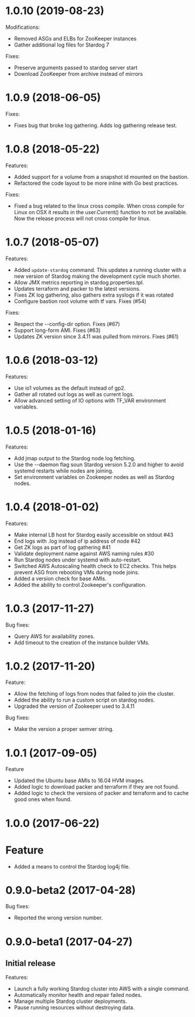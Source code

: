 # 1.0.10 (2019-08-23)

Modifications:
* Removed ASGs and ELBs for ZooKeeper instances
* Gather additional log files for Stardog 7

Fixes:
* Preserve arguments passed to stardog server start
* Download ZooKeeper from archive instead of mirrors

# 1.0.9 (2018-06-05)

Fixes:
* Fixes bug that broke log gathering. Adds log gathering release test.

# 1.0.8 (2018-05-22)

Features:
* Added support for a volume from a snapshot id mounted on the bastion.
* Refactored the code layout to be more inline with Go best practices.

Fixes:
* Fixed a bug related to the linux cross compile.  When cross compile
  for Linux on OSX it results in the user.Current() function to not
  be available.  Now the release process will not cross compile for linux.

# 1.0.7 (2018-05-07)

Features:
* Added `update-stardog` command.  This updates a running cluster with a new
  version of Stardog making the development cycle much shorter.
* Allow JMX metrics reporting in stardog.properties.tpl.
* Updates terraform and packer to the latest versions.
* Fixes ZK log gathering, also gathers extra syslogs if it was rotated
* Configure bastion root volume with tf vars. Fixes (#54)

Fixes:
* Respect the --config-dir option.  Fixes (#67)
* Support long-form AMI. Fixes (#63)
* Updates ZK version since 3.4.11 was pulled from mirrors. Fixes (#61)

# 1.0.6 (2018-03-12)

Features:
* Use io1 volumes as the default instead of gp2.
* Gather all rotated out logs as well as current logs.
* Allow advanced setting of IO options with TF_VAR environment variables.

# 1.0.5 (2018-01-16)

Features:
* Add jmap output to the Stardog node log fetching.
* Use the --daemon flag soun Stardog version 5.2.0 and higher to avoid systemd
  restarts while nodes are joining.
* Set environment variables on Zookeeper nodes as well as Stardog nodes.

# 1.0.4 (2018-01-02)

Features:
* Make internal LB host for Stardog easily accessible on stdout #43
* End logs with .log instead of ip address of node #42
* Get ZK logs as part of log gathering #41
* Validate deployment name against AWS naming rules #30
* Run Stardog nodes under systemd with auto-restart.
* Switched AWS Autoscaling health check to EC2 checks.  This helps prevent
  ASG from rebooting VMs during node joins.
* Added a version check for base AMIs.
* Added the ability to control Zookeeper's configuration.

# 1.0.3 (2017-11-27)

Bug fixes:
* Query AWS for availability zones.
* Add timeout to the creation of the instance builder VMs.

# 1.0.2 (2017-11-20)

Feature:
* Allow the fetching of logs from nodes that failed to join the cluster.
* Added the ability to run a custom script on stardog nodes.
* Upgraded the version of Zookeeper used to 3.4.11

Bug fixes:
* Make the version a proper semver string.

# 1.0.1 (2017-09-05)

Feature
* Updated the Ubuntu base AMIs to 16.04 HVM images.
* Added logic to download packer and terraform if they are not found.
* Added logic to check the versions of packer and terraform and to cache good ones when found.

# 1.0.0 (2017-06-22)

# Feature
* Added a means to control the Stardog log4j file.

# 0.9.0-beta2 (2017-04-28)

Bug fixes:
* Reported the wrong version number.

# 0.9.0-beta1 (2017-04-27)

Initial release
---------------

Features:
* Launch a fully working Stardog cluster into AWS with a single command.
* Automatically monitor health and repair failed nodes.
* Manage multiple Stardog cluster deployments.
* Pause running resources without destroying data.
